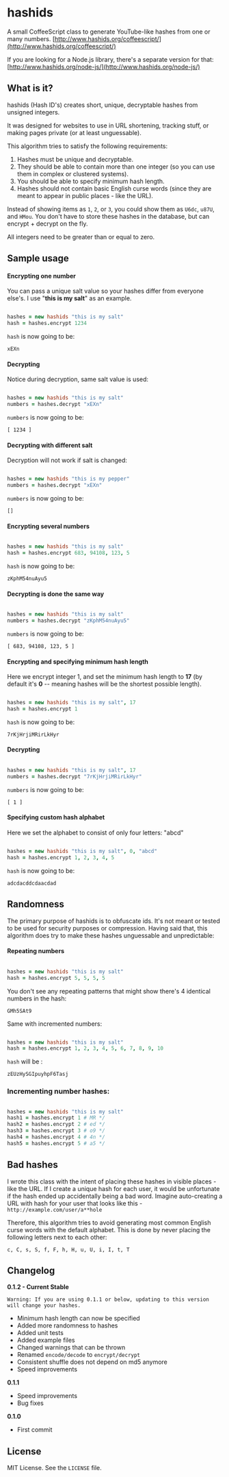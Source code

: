 
# hashids

A small CoffeeScript class to generate YouTube-like hashes from one or many numbers. [http://www.hashids.org/coffeescript/](http://www.hashids.org/coffeescript/)

If you are looking for a Node.js library, there's a separate version for that: [http://www.hashids.org/node-js/](http://www.hashids.org/node-js/)

## What is it?

hashids (Hash ID's) creates short, unique, decryptable hashes from unsigned integers.

It was designed for websites to use in URL shortening, tracking stuff, or making pages private (or at least unguessable).

This algorithm tries to satisfy the following requirements:

1. Hashes must be unique and decryptable.
2. They should be able to contain more than one integer (so you can use them in complex or clustered systems).
3. You should be able to specify minimum hash length.
4. Hashes should not contain basic English curse words (since they are meant to appear in public places - like the URL).

Instead of showing items as `1`, `2`, or `3`, you could show them as `U6dc`, `u87U`, and `HMou`.
You don't have to store these hashes in the database, but can encrypt + decrypt on the fly.

All integers need to be greater than or equal to zero.

## Sample usage

#### Encrypting one number

You can pass a unique salt value so your hashes differ from everyone else's. I use "**this is my salt**" as an example.

```coffeescript

hashes = new hashids "this is my salt"
hash = hashes.encrypt 1234
```

`hash` is now going to be:
	
	xEXn

#### Decrypting

Notice during decryption, same salt value is used:

```coffeescript

hashes = new hashids "this is my salt"
numbers = hashes.decrypt "xEXn"
```

`numbers` is now going to be:
	
	[ 1234 ]

#### Decrypting with different salt

Decryption will not work if salt is changed:

```coffeescript

hashes = new hashids "this is my pepper"
numbers = hashes.decrypt "xEXn"
```

`numbers` is now going to be:
	
	[]
	
#### Encrypting several numbers

```coffeescript

hashes = new hashids "this is my salt"
hash = hashes.encrypt 683, 94108, 123, 5
```

`hash` is now going to be:
	
	zKphM54nuAyu5
	
#### Decrypting is done the same way

```coffeescript

hashes = new hashids "this is my salt"
numbers = hashes.decrypt "zKphM54nuAyu5"
```

`numbers` is now going to be:
	
	[ 683, 94108, 123, 5 ]
	
#### Encrypting and specifying minimum hash length

Here we encrypt integer 1, and set the minimum hash length to **17** (by default it's **0** -- meaning hashes will be the shortest possible length).

```coffeescript

hashes = new hashids "this is my salt", 17
hash = hashes.encrypt 1
```

`hash` is now going to be:
	
	7rKjHrjiMRirLkHyr
	
#### Decrypting

```coffeescript

hashes = new hashids "this is my salt", 17
numbers = hashes.decrypt "7rKjHrjiMRirLkHyr"
```

`numbers` is now going to be:
	
	[ 1 ]
	
#### Specifying custom hash alphabet

Here we set the alphabet to consist of only four letters: "abcd"

```coffeescript

hashes = new hashids "this is my salt", 0, "abcd"
hash = hashes.encrypt 1, 2, 3, 4, 5
```

`hash` is now going to be:
	
	adcdacddcdaacdad
	
## Randomness

The primary purpose of hashids is to obfuscate ids. It's not meant or tested to be used for security purposes or compression.
Having said that, this algorithm does try to make these hashes unguessable and unpredictable:

#### Repeating numbers

```coffeescript

hashes = new hashids "this is my salt"
hash = hashes.encrypt 5, 5, 5, 5
```

You don't see any repeating patterns that might show there's 4 identical numbers in the hash:

	GMh5SAt9

Same with incremented numbers:

```coffeescript

hashes = new hashids "this is my salt"
hash = hashes.encrypt 1, 2, 3, 4, 5, 6, 7, 8, 9, 10
```

`hash` will be :
	
	zEUzHySGIpuyhpF6Tasj
	
### Incrementing number hashes:

```coffeescript

hashes = new hashids "this is my salt"
hash1 = hashes.encrypt 1 # MR */
hash2 = hashes.encrypt 2 # ed */
hash3 = hashes.encrypt 3 # o9 */
hash4 = hashes.encrypt 4 # 4n */
hash5 = hashes.encrypt 5 # a5 */
```

## Bad hashes

I wrote this class with the intent of placing these hashes in visible places - like the URL. If I create a unique hash for each user, it would be unfortunate if the hash ended up accidentally being a bad word. Imagine auto-creating a URL with hash for your user that looks like this - `http://example.com/user/a**hole`

Therefore, this algorithm tries to avoid generating most common English curse words with the default alphabet. This is done by never placing the following letters next to each other:
	
	c, C, s, S, f, F, h, H, u, U, i, I, t, T
	
## Changelog

**0.1.2 - Current Stable**

	Warning: If you are using 0.1.1 or below, updating to this version will change your hashes.

- Minimum hash length can now be specified
- Added more randomness to hashes
- Added unit tests
- Added example files
- Changed warnings that can be thrown
- Renamed `encode/decode` to `encrypt/decrypt`
- Consistent shuffle does not depend on md5 anymore
- Speed improvements

**0.1.1**

- Speed improvements
- Bug fixes

**0.1.0**
	
- First commit

## License

MIT License. See the `LICENSE` file.